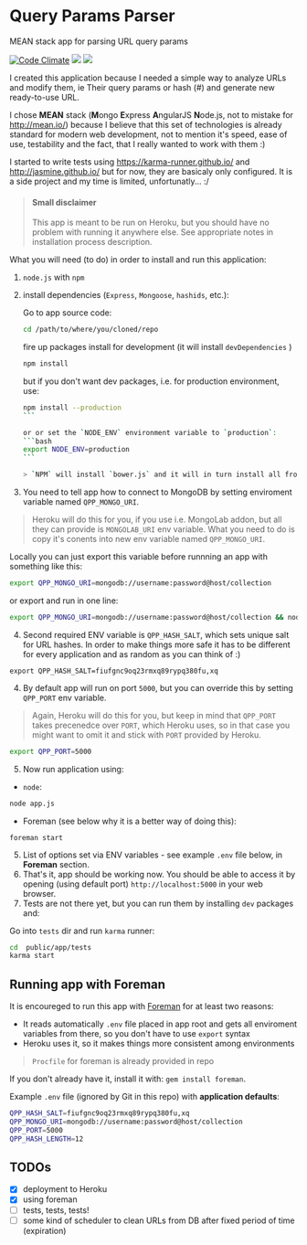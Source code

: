# Query Params Parser
MEAN stack app for parsing URL query params

[![Code Climate](https://codeclimate.com/github/wasilak/Query-Params-Parser/badges/gpa.svg)](https://codeclimate.com/github/wasilak/Query-Params-Parser)
![](https://img.shields.io/badge/IE-not%20supported-red.svg)
![](http://i.imgur.com/3FGaMtj.png)

I created this application because I needed a simple way to analyze URLs and modify them, ie Their query params or hash (#) and generate new ready-to-use URL.

I chose **MEAN** stack (**M**ongo **E**xpress **A**ngularJS **N**ode.js, not to mistake for http://mean.io/) because I believe that this set of technologies is already standard for modern web development, not to mention it's speed, ease of use, testability and the fact, that I really wanted to work with them :)

I started to write tests using https://karma-runner.github.io/ and http://jasmine.github.io/ but for now, they are basicaly only configured. It is a side project and my time is limited, unfortunatly... :/

> #### Small disclaimer
> This app is meant to be run on Heroku, but you should have no problem with running it anywhere else. See appropriate notes in installation process description.

What you will need (to do) in order to install and run this application:

1. `node.js` with `npm`
2. install dependencies (`Express`, `Mongoose`, `hashids`, etc.):

    Go to app source code:
    ```bash
    cd /path/to/where/you/cloned/repo
    ````

    fire up packages install for development (it will install `devDependencies` )
    ````bash
    npm install
    ````

    but if you don't want dev packages, i.e. for production environment, use:
    ````bash
    npm install --production
    ```

    or or set the `NODE_ENV` environment variable to `production`:
    ```bash
    export NODE_ENV=production
    ```

    > `NPM` will install `bower.js` and it will in turn install all frontend JS and CSS dependencies app needs using `postinstall` hook in `scripts`.
3. You need to tell app how to connect to MongoDB by setting enviroment variable named `QPP_MONGO_URI`.

  > Heroku will do this for you, if you use i.e. MongoLab addon, but all they can provide is `MONGOLAB_URI` env variable. What you need to do is copy it's conents into new env variable named `QPP_MONGO_URI`.

  Locally you can just export this variable before runnning an app with something like this:

  ```bash
  export QPP_MONGO_URI=mongodb://username:password@host/collection
  ```

  or export and run in one line:

  ```bash
  export QPP_MONGO_URI=mongodb://username:password@host/collection && node app.js
  ```
4. Second required ENV variable is `QPP_HASH_SALT`, which sets unique salt for URL hashes. In order to make things more safe it has to be different for every application and as random as you can think of :)
  ```
  export QPP_HASH_SALT=fiufgnc9oq23rmxq89rypq380fu,xq
  ```
4. By default app will run on port `5000`, but you can override this by setting `QPP_PORT` env variable.
  > Again, Heroku will do this for you, but keep in mind that `QPP_PORT` takes precenedce over `PORT`, which Heroku uses, so in that case you might want to omit it and stick with `PORT` provided by Heroku.

  ```bash
  export QPP_PORT=5000
  ```
5. Now run application using:
  * `node`:
  ```bash
  node app.js
  ```
  * Foreman (see below why it is a better way of doing this):
  ```
  foreman start
  ```

5. List of options set via ENV variables - see example `.env` file below, in **Foreman** section.
5. That's it, app should be working now. You should be able to access it by opening (using default port) `http://localhost:5000` in your web browser.
6. Tests are not there yet, but you can run them by installing `dev` packages and:

  Go into `tests` dir and run `karma` runner:

  ```bash
  cd  public/app/tests
  karma start
  ```

## Running app with Foreman
It is encoureged to run this app with [Foreman](https://github.com/ddollar/foreman) for at least two reasons:
* It reads automatically `.env` file placed in app root and gets all enviroment variables from there, so you don't have to use `export` syntax
* Heroku uses it, so it makes things more consistent among environments

> `Procfile` for foreman is already provided in repo

If you don't already have it, install it with: `gem install foreman`.

Example `.env` file (ignored by Git in this repo) with **application defaults**:

```bash
QPP_HASH_SALT=fiufgnc9oq23rmxq89rypq380fu,xq
QPP_MONGO_URI=mongodb://username:password@host/collection
QPP_PORT=5000
QPP_HASH_LENGTH=12
```

## TODOs
- [x] deployment to Heroku
- [x] using foreman
- [ ] tests, tests, tests!
- [ ] some kind of scheduler to clean URLs from DB after fixed period of time (expiration)
